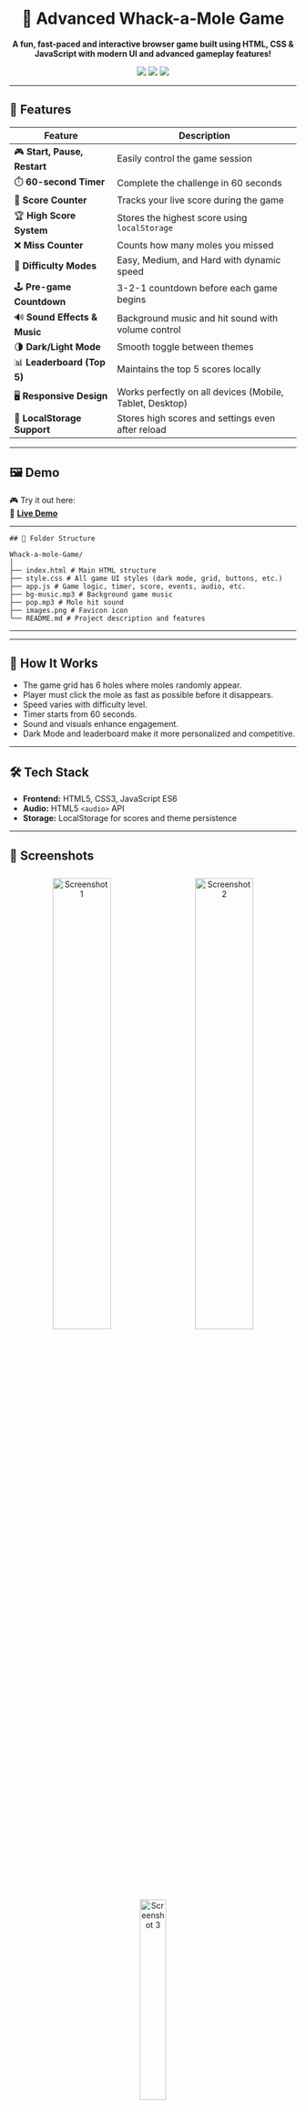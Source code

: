 <h1 align="center">🎯 Advanced Whack-a-Mole Game</h1>

<p align="center">
  <b>A fun, fast-paced and interactive browser game built using HTML, CSS & JavaScript with modern UI and advanced gameplay features!</b>
</p>

<p align="center">
  <a href="https://whack-a-mole-game-one.vercel.app/" target="_blank"><img src="https://img.shields.io/badge/🔴 Live-Demo-green?style=for-the-badge" /></a>
  <a href="https://github.com/Satyam6201/Whack-a-mole-Game" target="_blank"><img src="https://img.shields.io/badge/💻 Source-Code-blue?style=for-the-badge" /></a>
  <a href="https://www.linkedin.com/in/satyam-kumar-mishra-9bb980291/" target="_blank"><img src="https://img.shields.io/badge/📇 Connect-LinkedIn-0A66C2?style=for-the-badge&logo=linkedin" /></a>
</p>

---

## 🚀 Features

| Feature | Description |
|--------|-------------|
| 🎮 **Start, Pause, Restart** | Easily control the game session |
| ⏱️ **60-second Timer** | Complete the challenge in 60 seconds |
| 🎯 **Score Counter** | Tracks your live score during the game |
| 🏆 **High Score System** | Stores the highest score using `localStorage` |
| ❌ **Miss Counter** | Counts how many moles you missed |
| 🔦 **Difficulty Modes** | Easy, Medium, and Hard with dynamic speed |
| 🕹️ **Pre-game Countdown** | 3-2-1 countdown before each game begins |
| 🔊 **Sound Effects & Music** | Background music and hit sound with volume control |
| 🌗 **Dark/Light Mode** | Smooth toggle between themes |
| 📊 **Leaderboard (Top 5)** | Maintains the top 5 scores locally |
| 🖥️ **Responsive Design** | Works perfectly on all devices (Mobile, Tablet, Desktop) |
| 🔐 **LocalStorage Support** | Stores high scores and settings even after reload |

---

## 🖼️ Demo

🎮 Try it out here:  
🔗 **[Live Demo](https://whack-a-mole-game-one.vercel.app/)**

---

```
## 📁 Folder Structure

Whack-a-mole-Game/
│
├── index.html # Main HTML structure
├── style.css # All game UI styles (dark mode, grid, buttons, etc.)
├── app.js # Game logic, timer, score, events, audio, etc.
├── bg-music.mp3 # Background game music
├── pop.mp3 # Mole hit sound
├── images.png # Favicon icon
└── README.md # Project description and features
```
---


---

## 🧠 How It Works

- The game grid has 6 holes where moles randomly appear.
- Player must click the mole as fast as possible before it disappears.
- Speed varies with difficulty level.
- Timer starts from 60 seconds.
- Sound and visuals enhance engagement.
- Dark Mode and leaderboard make it more personalized and competitive.

---

## 🛠️ Tech Stack

- **Frontend:** HTML5, CSS3, JavaScript ES6
- **Audio:** HTML5 `<audio>` API
- **Storage:** LocalStorage for scores and theme persistence

---

## 📸 Screenshots

<p align="center">
  <img src="https://github.com/user-attachments/assets/ca5e0235-eb53-4087-861c-cb4a93b33629" alt="Screenshot 1" width="45%" style="margin: 10px;" />
  <img src="https://github.com/user-attachments/assets/6c4d4589-2193-41c5-9937-ad2e7a054b6a" alt="Screenshot 2" width="45%" style="margin: 10px;" />
</p>

<p align="center">
  <img src="https://github.com/user-attachments/assets/8b67f0da-4aa2-4548-ac9e-1010bccc6a23" alt="Screenshot 3" width="30%" style="margin: 10px;" />
</p>

---

## ✨ Author

Made with ❤️ by [Satyam Kumar Mishra](https://www.linkedin.com/in/satyam-kumar-mishra-9bb980291/)

📬 Reach out to me via [LinkedIn](https://www.linkedin.com/in/satyam-kumar-mishra-9bb980291/)  
🔗 GitHub: [Satyam6201](https://github.com/Satyam6201)

---

## 📜 License

This project is licensed under the MIT License.  
Feel free to fork, use, and share with credit.

